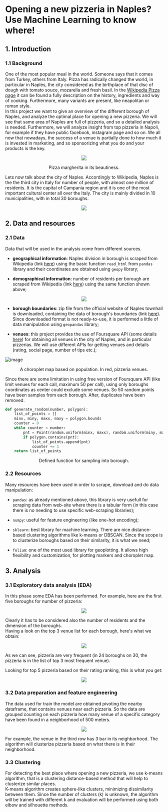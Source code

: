 # Opening a new pizzeria in Naples? Use Machine Learning to know where!
## 1. Introduction
### 1.1 Background
One of the most popular meal in the world. Someone says that it comes from Turkey, others from Italy. Pizza has radically changed the world, in particular in Naples, the city considered as the birthplace of that disc of dough with tomato souce, mozarella and fresh basil. In the [Wikipedia Pizza page](https://en.wikipedia.org/wiki/Pizza) it can be found a fully description on the history, ingredients and way of cooking. Furthermore, many variants are present, like neapolitan or roman style.  
In this project we want to give an overview of the different borough of Naples, and analyze the optimal place for opening a new pizzeria. We will see that same area of Naples are full of pizzeria, and so a detailed analysis is needed. Furthermore, we will analyze insight from top pizzeria in Napoli, for example if they have public facebook, instagram page and so on. We all now that nowadays, the success of a venue is partially done to how much it is invested in marketing, and so sponsorizing what you do and your products is the key.  

<p align="center">
<img src="https://i0.wp.com/www.napolimilionaria.it/wp-content/uploads/2020/01/ricetta-pizza-sorbillo-impasto-margherita-napoeltana.jpg">
</p>
<p align="center">
Pizza margherita in its beautiness.
</p>

Lets now talk about the city of Naples. Accordingly to Wikipedia, Naples is the the third city in Italy for number of people, with almost one million of residents. It is the capital of Campania region and it is one of the most important cultural center all over the Italy. The city is mainly divided in 10 municipalities, with in total 30 boroughs.


<p align="center">
<img src=/home/lucar/Pictures/borough.png>
</p>



## 2. Data and resources
### 2.1 Data
Data that will be used in the analysis come from  different sources.
- **geographical information**: Naples division in borough is scraped from Wikipedia (link [here](https://it.wikipedia.org/wiki/Quartieri_di_Napoli)) using the basic function `read_html` from `pandas` library and their coordinates are obtained using `geopy` library;

- **demographical information**: number of residents per borough are scraped from Wikipedia (link [here](https://it.wikipedia.org/wiki/Municipalit%C3%A0_di_Napoli)) using the same function shown above;

<p align="center">
<img src=/home/lucar/Pictures/popq.png>
</p>

- **borough boundaries**: zip file from the official website of Naples townhall is downloaded, containing the data of borough's boundaries (link [here](http://www.comune.napoli.it/flex/cm/pages/ServeBLOB.php/L/IT/IDPagina/29771)). Since downloaded format is not ready-to-use, it is performed a little of data manipulation using `geopandas` library;  

- **venues**: this project provides the use of Foursquare API (some details [here](https://developer.foursquare.com/)) for obtaining all venues in the city of Naples, and in particular pizzerias. We will use different APIs for getting venues and details (rating, social page, number of tips etc.);

![image](/home/lucar/Pictures/choro_map_pizzeria.png)

<p align="center">
A choroplet map based on population. In red, pizzeria venues.
</p>

Since there are some limitation in using free version of Foursquare API (like limit venues for each call, maximum 50 per call), using only boroughs coordinates as center could exclude some venues. So 50 random points have been samples from each borough. After, duplicates have been removed.

```python
def generate_random(number, polygon):
    list_of_points = []
    minx, miny, maxx, maxy = polygon.bounds
    counter = 0
    while counter < number:
        pnt = Point(random.uniform(minx, maxx), random.uniform(miny, maxy))
        if polygon.contains(pnt):
            list_of_points.append(pnt)
            counter += 1
    return list_of_points
```
<p align="center">
Defined function for sampling into borough.
</p>



### 2.2 Resources
Many resources have been used in order to scrape, download and do data manipulation:

- `pandas`: as already mentioned above, this library is very usefull for scraping data from web-site where there is a tabular form (in this case there is no needing to use specific web-scraping libraries);

- `numpy`: useful for feature engineering (like one-hot encoding);

- `sklearn`: best library for machine learning. There are nice distance-based clustering algorithms like k-means or DBSCAN. Since the scope is to clusterize boroughs based on their similarity, it is what we need;

- `folium`: one of the most used library for geoplotting. It allows high flexibility and customization, for plotting markers and choroplet map.


## 3. Analysis

### 3.1 Exploratory data analysis (EDA)
In this phase some EDA has been performed. For example, here are the first five boroughs for number of pizzeria:

<p align="center">
<img src=/home/lucar/Pictures/top5.png>
</p>

Clearly it has to be considered also the number of residents and the dimension of the boroughs.  
Having a look on the top 3 venue list for each borough, here's what we obtain:

<p align="center">
<img src=/home/lucar/Pictures/venue_barplot.png>
</p>

As we can see, pizzeria are very frequent (in 24 boroughs on 30, the pizzeria is in the list of top 3 most frequent venue).  

Looking for top 5 pizzeria based on their rating ranking, this is what you get:

<p align="center">
<img src=/home/lucar/Pictures/top5_pizzeria.png>
</p>

### 3.2 Data preparation and feature engineering
The data used for train the model are obtained pivoting the nearby dataframe, that contains venues near each pizzeria. So the data are grouped counting on each pizzeria how many venue of a specific category have been found in a neighborhood of 500 meters.

<p align="center">
<img src=/home/lucar/Pictures/pivot.png>
</p>

For example, the venue in the third row has 3 bar in its neighborhood. The algorithm will clusterize pizzeria based on what there is in their neighborhood.



### 3.3 Clustering
For detecting the best place where opening a new pizzeria, we use k-means algorithm, that is a clustering distance-based method that will help to clusterize similar places.  
K-means algorithm creates sphere-like clusters, minimizing dissimilarity between them. Since the number of clusters (k) is unknown, the algorithm will be trained with different k and evaluation will be performed using both elbow and silhouette methods.

